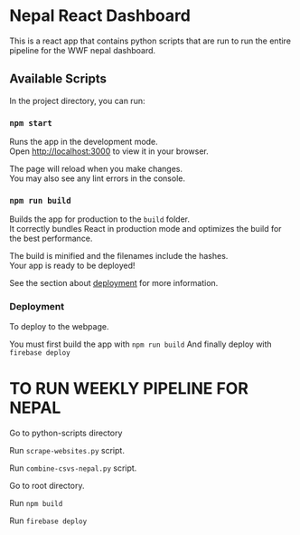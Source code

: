 # Nepal React Dashboard

This is a react app that contains python scripts that are run to run the entire pipeline for the WWF nepal dashboard.

## Available Scripts

In the project directory, you can run:

### `npm start`

Runs the app in the development mode.\
Open [http://localhost:3000](http://localhost:3000) to view it in your browser.

The page will reload when you make changes.\
You may also see any lint errors in the console.


### `npm run build`

Builds the app for production to the `build` folder.\
It correctly bundles React in production mode and optimizes the build for the best performance.

The build is minified and the filenames include the hashes.\
Your app is ready to be deployed!

See the section about [deployment](https://facebook.github.io/create-react-app/docs/deployment) for more information.


### Deployment

To deploy to the webpage.

You must first build the app with `npm run build`
And finally deploy with `firebase deploy`

# TO RUN WEEKLY PIPELINE FOR NEPAL

Go to python-scripts directory

Run `scrape-websites.py` script.

Run `combine-csvs-nepal.py` script.

Go to root directory.

Run `npm build`

Run `firebase deploy`

